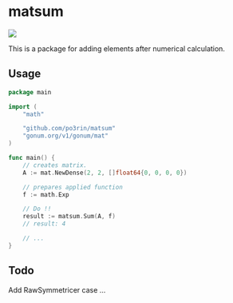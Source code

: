 # matsum

<img src="https://img.shields.io/badge/go-v1.12-blue.svg"/>

This is a package for adding elements after numerical calculation.

## Usage

```go
package main

import (
    "math"

    "github.com/po3rin/matsum"
	"gonum.org/v1/gonum/mat"
)

func main() {
    // creates matrix.
    A := mat.NewDense(2, 2, []float64{0, 0, 0, 0})

    // prepares applied function
    f := math.Exp

    // Do !!
    result := matsum.Sum(A, f)
    // result: 4

    // ...
}
```

## Todo

Add RawSymmetricer case ...

